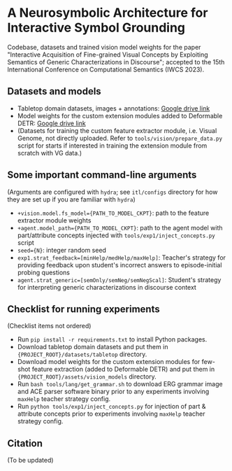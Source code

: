 # A Neurosymbolic Architecture for Interactive Symbol Grounding

Codebase, datasets and trained vision model weights for the paper "Interactive Acquisition of Fine-grained Visual Concepts by Exploiting Semantics of Generic Characterizations in Discourse"; accepted to the 15th International Conference on Computational Semantics (IWCS 2023).

## Datasets and models

- Tabletop domain datasets, images + annotations: [Google drive link](https://drive.google.com/file/d/1oWxQwfcx9GzxHox28q5qcPuQ_EUWe7Nt/view?usp=share_link)
- Model weights for the custom extension modules added to Deformable DETR: [Google drive link](https://drive.google.com/file/d/1BOHNoiCFCmLYRTPkzdneDkjoKwc_IgJo/view?usp=share_link)
- (Datasets for training the custom feature extractor module, i.e. Visual Genome, not directly uploaded. Refer to `tools/vision/prepare_data.py` script for starts if interested in training the extension module from scratch with VG data.)

## Some important command-line arguments

(Arguments are configured with `hydra`; see `itl/configs` directory for how they are set up if you are familiar with `hydra`)
- `+vision.model.fs_model={PATH_TO_MODEL_CKPT}`: path to the feature extractor module weights
- `+agent.model_path={PATH_TO_MODEL_CKPT}`: path to the agent model with part/attribute concepts injected with `tools/exp1/inject_concepts.py` script
- `seed={N}`: integer random seed
- `exp1.strat_feedback=[minHelp/medHelp/maxHelp]`: Teacher's strategy for providing feedback upon student's incorrect answers to episode-initial probing questions
- `agent.strat_generic=[semOnly/semNeg/semNegScal]`: Student's strategy for interpreting generic characterizations in discourse context

## Checklist for running experiments

(Checklist items not ordered)
- Run `pip install -r requirements.txt` to install Python packages.
- Download tabletop domain datasets and put them in `{PROJECT_ROOT}/datasets/tabletop` directory.
- Download model weights for the custom extension modules for few-shot feature extraction (added to Deformable DETR) and put them in `{PROJECT_ROOT}/assets/vision_models` directory.
- Run `bash tools/lang/get_grammar.sh` to download ERG grammar image and ACE parser software binary prior to any experiments involving `maxHelp` teacher strategy config.
- Run `python tools/exp1/inject_concepts.py` for injection of part & attribute concepts prior to experiments involving `maxHelp` teacher strategy config.

## Citation

(To be updated)
